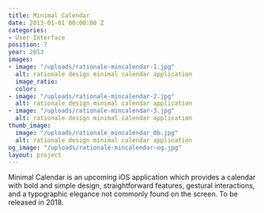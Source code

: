 ```yaml
---
title: Minimal Calendar
date: 2013-01-01 00:00:00 Z
categories:
- User Interface
position: 7
year: 2013
images:
- image: "/uploads/rationale-mincalendar-1.jpg"
  alt: rationale design minimal calendar application
  image_ratio: 
  color: 
- image: "/uploads/rationale-mincalendar-2.jpg"
  alt: rationale design minimal calendar application
- image: "/uploads/rationale-mincalendar-3.jpg"
  alt: rationale design minimal calendar application
thumb_image:
  image: "/uploads/rationale_mincalendar_0b.jpg"
  alt: rationale design minimal calendar application
og_image: "/uploads/rationale-mincalendar-og.jpg"
layout: project
---
```


Minimal Calendar is an upcoming iOS application which provides a calendar with bold and simple design, straightforward features, gestural interactions, and a typographic elegance not commonly found on the screen. To be released in 2018.